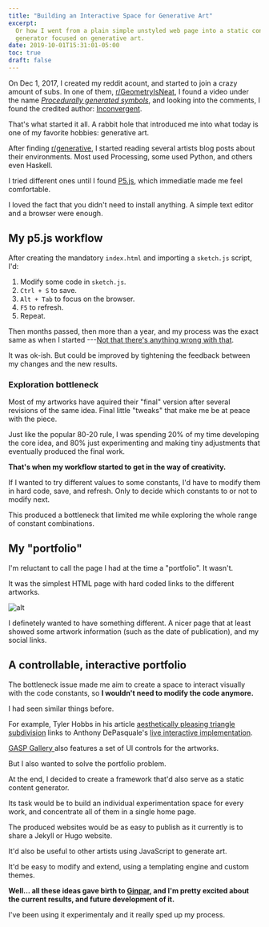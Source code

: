 ```yaml
---
title: "Building an Interactive Space for Generative Art"
excerpt:
  Or how I went from a plain simple unstyled web page into a static content
  generator focused on generative art.
date: 2019-10-01T15:31:01-05:00
toc: true
draft: false
---
```


On Dec 1, 2017, I created my reddit acount, and started to join a crazy amount
of subs. In one of them, [r/GeometryIsNeat][geometryisneat], I found a video
under the name [_Procedurally generated symbols_][pgs], and looking into the
comments, I found the credited author: [Inconvergent][inconvergent].

That's what started it all. A rabbit hole that introduced me into what today is
one of my favorite hobbies: generative art.

After finding [r/generative][generative], I started reading several artists blog
posts about their environments. Most used Processing, some used Python, and
others even Haskell.

I tried different ones until I found [P5.js][p5], which immediatle made me feel
comfortable.

I loved the fact that you didn't need to install anything. A simple text editor
and a browser were enough.

## My p5.js workflow

After creating the mandatory `index.html` and importing a `sketch.js` script,
I'd:

1. Modify some code in `sketch.js`.
1. `Ctrl + S` to save.
1. `Alt + Tab` to focus on the browser.
1. `F5` to refresh.
1. Repeat.

Then months passed, then more than a year, and my process was the exact same as
when I started ---[Not that there's anything wrong with that][seinfeld].

It was ok-ish. But could be improved by tightening the feedback between my
changes and the new results.

### Exploration bottleneck

Most of my artworks have aquired their "final" version after several revisions
of the same idea. Final little "tweaks" that make me be at peace with the piece.

Just like the popular 80-20 rule, I was spending 20% of my time developing the
core idea, and 80% just experimenting and making tiny adjustments that
eventually produced the final work.

**That's when my workflow started to get in the way of creativity.**

If I wanted to try different values to some constants, I'd have to modify them
in hard code, save, and refresh. Only to decide which constants to or not to
modify next.

This produced a bottleneck that limited me while exploring the whole range of
constant combinations.

## My "portfolio"

I'm reluctant to call the page I had at the time a "portfolio". It wasn't.

It was the simplest HTML page with hard coded links to the different artworks.

![alt](/img/writings/building-an-interactive-space-for-art/my-first-portfolio.png)

I definetely wanted to have something different. A nicer page that at least
showed some artwork information (such as the date of publication), and my social
links.

## A controllable, interactive portfolio

The bottleneck issue made me aim to create a space to interact visually with the
code constants, so **I wouldn't need to modify the code anymore.**

I had seen similar things before.

For example, Tyler Hobbs in his article [aesthetically pleasing triangle
subdivision][tyler-subdivision] links to Anthony DePasquale's [live interactive
implementation][depasquale-subdivision].

[GASP Gallery ][gasp-gallery] also features a set of UI controls for the
artworks.

But I also wanted to solve the portfolio problem.

At the end, I decided to create a framework that'd also serve as a static
content generator.

Its task would be to build an individual experimentation space for every work,
and concentrate all of them in a single home page.

The produced websites would be as easy to publish as it currently is to share a
Jekyll or Hugo website.

It'd also be useful to other artists using JavaScript to generate art.

It'd be easy to modify and extend, using a templating engine and custom themes.

**Well... all these ideas gave birth to [Ginpar][ginpar], and I'm pretty excited
about the current results, and future development of it.**

I've been using it experimentaly and it really sped up my process.

[tyler-subdivision]:
  https://tylerxhobbs.com/essays/2017/aesthetically-pleasing-triangle-subdivision
[depasquale-subdivision]: https://depasquale.art/works/triangle-divider/
[ginpar]: https://github.com/davidomarf/ginpar
[inconvergent]: https://inconvergent.net/
[gen-algorithms]: https://inconvergent.net/generative/
[generative]: https://www.reddit.com/r/generative/
[p5]: https://p5js.org
[geometryisneat]: https://www.reddit.com/r/GeometryIsNeat/
[seinfeld]: https://www.youtube.com/watch?v=Oj3VphK9AMk
[gasp-gallery]: https://gasp.gallery/
[pgs]:
  https://www.reddit.com/r/GeometryIsNeat/comments/7hgx55/procedurally_generated_symbols/
